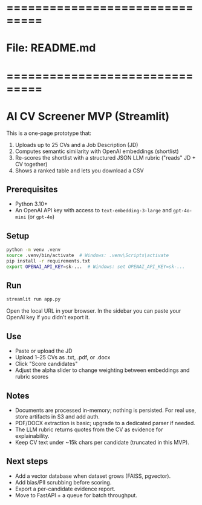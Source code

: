 # ===============================
# File: README.md
# ===============================

# AI CV Screener MVP (Streamlit)

This is a one-page prototype that:
1) Uploads up to 25 CVs and a Job Description (JD)
2) Computes semantic similarity with OpenAI embeddings (shortlist)
3) Re-scores the shortlist with a structured JSON LLM rubric ("reads" JD + CV together)
4) Shows a ranked table and lets you download a CSV

## Prerequisites
- Python 3.10+
- An OpenAI API key with access to `text-embedding-3-large` and `gpt-4o-mini` (or `gpt-4o`)

## Setup
```bash
python -m venv .venv
source .venv/bin/activate  # Windows: .venv\Scripts\activate
pip install -r requirements.txt
export OPENAI_API_KEY=sk-...  # Windows: set OPENAI_API_KEY=sk-...
```

## Run
```bash
streamlit run app.py
```

Open the local URL in your browser. In the sidebar you can paste your OpenAI key if you didn't export it.

## Use
- Paste or upload the JD
- Upload 1–25 CVs as .txt, .pdf, or .docx
- Click "Score candidates"
- Adjust the alpha slider to change weighting between embeddings and rubric scores

## Notes
- Documents are processed in-memory; nothing is persisted. For real use, store artifacts in S3 and add auth.
- PDF/DOCX extraction is basic; upgrade to a dedicated parser if needed.
- The LLM rubric returns quotes from the CV as evidence for explainability.
- Keep CV text under ~15k chars per candidate (truncated in this MVP).

## Next steps
- Add a vector database when dataset grows (FAISS, pgvector).
- Add bias/PII scrubbing before scoring.
- Export a per-candidate evidence report.
- Move to FastAPI + a queue for batch throughput.
